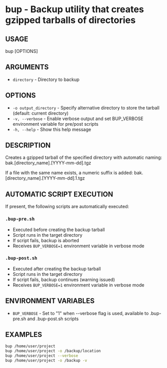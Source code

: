 # bup - Backup utility that creates gzipped tarballs of directories

## USAGE
bup  [OPTIONS]

## ARGUMENTS
- `directory` - Directory to backup

## OPTIONS
- `-o output_directory` - Specify alternative directory to store the
tarball (default: current directory)
- `-v, --verbose` - Enable verbose output and set BUP_VERBOSE environment 
variable for pre/post scripts
- `-h, --help` - Show this help message

## DESCRIPTION
Creates a gzipped tarball of the specified directory with automatic 
naming:
bak.[directory_name].[YYYY-mm-dd].tgz

If a file with the same name exists, a numeric suffix is added:
bak.[directory_name].[YYYY-mm-dd].1.tgz

## AUTOMATIC SCRIPT EXECUTION
If present, the following scripts are automatically executed:

### `.bup-pre.sh`
- Executed before creating the backup tarball
- Script runs in the target directory
- If script fails, backup is aborted
- Receives `BUP_VERBOSE=1` environment variable in verbose mode

### `.bup-post.sh`
- Executed after creating the backup tarball
- Script runs in the target directory
- If script fails, backup continues (warning issued)
- Receives `BUP_VERBOSE=1` environment variable in verbose mode

## ENVIRONMENT VARIABLES
- `BUP_VERBOSE` - Set to "1" when --verbose flag is used, available to
.bup-pre.sh and .bup-post.sh scripts

## EXAMPLES
```bash
bup /home/user/project
bup /home/user/project -o /backup/location
bup /home/user/project --verbose
bup /home/user/project -o /backup -v


